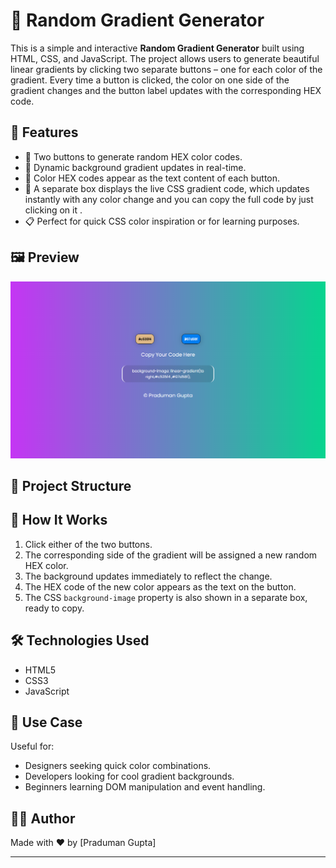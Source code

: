 # 🎨 Random Gradient Generator

This is a simple and interactive **Random Gradient Generator** built using HTML, CSS, and JavaScript. The project allows users to generate beautiful linear gradients by clicking two separate buttons – one for each color of the gradient. Every time a button is clicked, the color on one side of the gradient changes and the button label updates with the corresponding HEX code.

## 🚀 Features

- 🎨 Two buttons to generate random HEX color codes.
- 🌈 Dynamic background gradient updates in real-time.
- 🧾 Color HEX codes appear as the text content of each button.
- 🔁 A separate box displays the live CSS gradient code, which updates instantly with any color change and you can copy the full code by just clicking on it .
- 📋 Perfect for quick CSS color inspiration or for learning purposes.

## 🖼️ Preview

![Random Gradient Generator Screenshot](screenshot.png)

## 📁 Project Structure 


## 🔧 How It Works

1. Click either of the two buttons.
2. The corresponding side of the gradient will be assigned a new random HEX color.
3. The background updates immediately to reflect the change.
4. The HEX code of the new color appears as the text on the button.
5. The CSS `background-image` property is also shown in a separate box, ready to copy.

## 🛠️ Technologies Used

- HTML5
- CSS3
- JavaScript

## 📌 Use Case

Useful for:
- Designers seeking quick color combinations.
- Developers looking for cool gradient backgrounds.
- Beginners learning DOM manipulation and event handling.


## 🧑‍💻 Author

Made with ❤️ by [Praduman Gupta]

---



